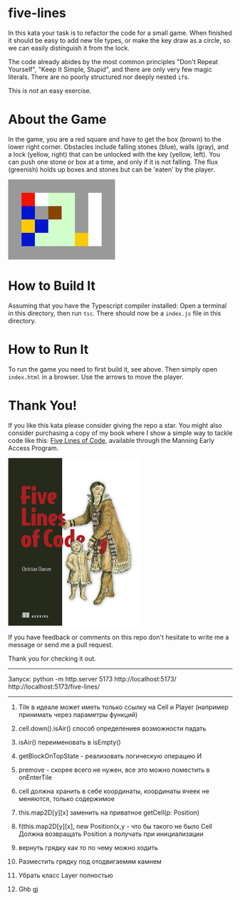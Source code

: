 # five-lines

In this kata your task is to refactor the code for a small game. When finished it should be easy to add new tile types, or make the key draw as a circle, so we can easily distinguish it from the lock. 

The code already abides by the most common principles "Don't Repeat Yourself", "Keep It Simple, Stupid", and there are only very few magic literals. There are no poorly structured nor deeply nested `if`s.

This is *not* an easy exercise.

# About the Game
In the game, you are a red square and have to get the box (brown) to the lower right corner. Obstacles include falling stones (blue), walls (gray), and a lock (yellow, right) that can be unlocked with the key (yellow, left). You can push one stone or box at a time, and only if it is not falling. The flux (greenish) holds up boxes and stones but can be 'eaten' by the player. 

![Screenshot of the game](game.png)

# How to Build It
Assuming that you have the Typescript compiler installed: Open a terminal in this directory, then run `tsc`. There should now be a `index.js` file in this directory.

# How to Run It
To run the game you need to first build it, see above. Then simply open `index.html` in a browser. Use the arrows to move the player.

# Thank You!
If you like this kata please consider giving the repo a star. You might also consider purchasing a copy of my book where I show a simple way to tackle code like this: [Five Lines of Code](https://www.manning.com/books/five-lines-of-code), available through the Manning Early Access Program.

[![Five Lines of Code](frontpage.png)](https://www.manning.com/books/five-lines-of-code)

If you have feedback or comments on this repo don't hesitate to write me a message or send me a pull request. 

Thank you for checking it out.

----

Запуск:
python -m http.server 5173
http://localhost:5173/
http://localhost:5173/five-lines/


----

1. Tile в идеале может иметь только ссылку на Cell и Player (например принимать через параметры функций)

2. cell.down().isAir() способ определениея возможности падать

3. isAir() переименовать в isEmpty()

4. getBlockOnTopState - реализовать логическую операцию И 

5. premove - скорее всего не нужен, все это можно поместить в onEnterTile

6. cell должна хранить в себе координаты, координаты ячеек не меняются, только содержимое

7. this.map2D[y][x] заменить на приватное getCell(p: Position)

8. f(this.map2D[y][x], new Position(x,y - что бы такого не было Cell Должна возвращать Position а получать при инициализации

9. вернуть грядку как то по чему можно ходить

10. Разместить грядку под отодвигаемям камнем

11. Убрать класс Layer полностью

12. Ghb gj